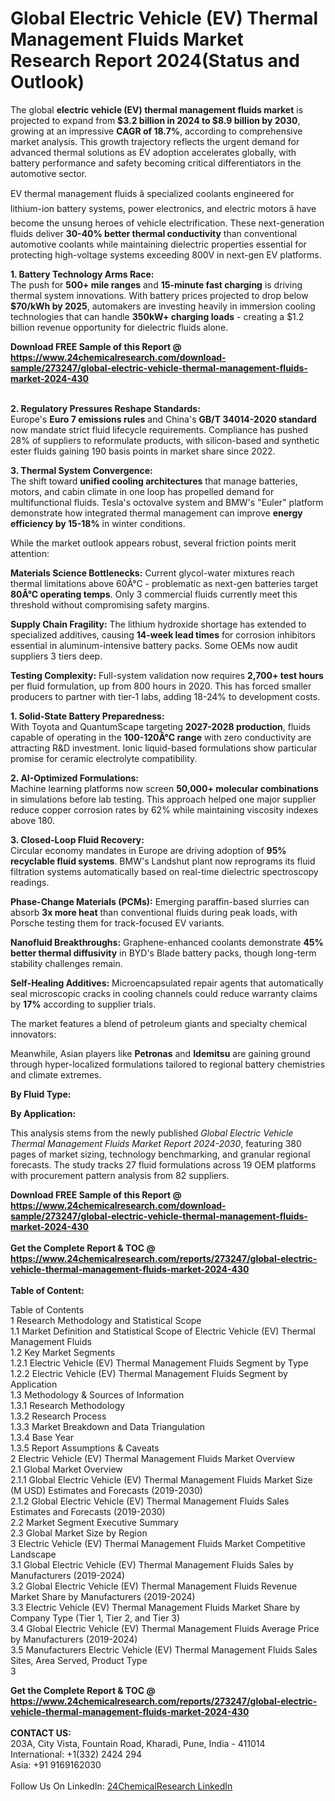 <h1>Global Electric Vehicle (EV) Thermal Management Fluids Market Research Report 2024(Status and Outlook)</h1><p>The global <strong>electric vehicle (EV) thermal management fluids market</strong> is projected to expand from <strong>$3.2 billion in 2024 to $8.9 billion by 2030</strong>, growing at an impressive <strong>CAGR of 18.7%</strong>, according to comprehensive market analysis. This growth trajectory reflects the urgent demand for advanced thermal solutions as EV adoption accelerates globally, with battery performance and safety becoming critical differentiators in the automotive sector.</p><p>EV thermal management fluids â specialized coolants engineered for lithium-ion battery systems, power electronics, and electric motors â have become the unsung heroes of vehicle electrification. These next-generation fluids deliver <strong>30-40% better thermal conductivity</strong> than conventional automotive coolants while maintaining dielectric properties essential for protecting high-voltage systems exceeding 800V in next-gen EV platforms.</p><p><strong>1. Battery Technology Arms Race:</strong><br>
The push for <strong>500+ mile ranges</strong> and <strong>15-minute fast charging</strong> is driving thermal system innovations. With battery prices projected to drop below <strong>$70/kWh by 2025</strong>, automakers are investing heavily in immersion cooling technologies that can handle <strong>350kW+ charging loads</strong> - creating a $1.2 billion revenue opportunity for dielectric fluids alone.</p><div><b>Download FREE Sample of this Report @ 
            <a href="https://www.24chemicalresearch.com/download-sample/273247/global-electric-vehicle-thermal-management-fluids-market-2024-430">
            https://www.24chemicalresearch.com/download-sample/273247/global-electric-vehicle-thermal-management-fluids-market-2024-430</a></b></div><br><p><strong>2. Regulatory Pressures Reshape Standards:</strong><br>
Europe's <strong>Euro 7 emissions rules</strong> and China's <strong>GB/T 34014-2020 standard</strong> now mandate strict fluid lifecycle requirements. Compliance has pushed 28% of suppliers to reformulate products, with silicon-based and synthetic ester fluids gaining 190 basis points in market share since 2022.</p><p><strong>3. Thermal System Convergence:</strong><br>
The shift toward <strong>unified cooling architectures</strong> that manage batteries, motors, and cabin climate in one loop has propelled demand for multifunctional fluids. Tesla's octovalve system and BMW's "Euler" platform demonstrate how integrated thermal management can improve <strong>energy efficiency by 15-18%</strong> in winter conditions.</p><p>While the market outlook appears robust, several friction points merit attention:</p><p><strong>Materials Science Bottlenecks:</strong> Current glycol-water mixtures reach thermal limitations above 60Â°C - problematic as next-gen batteries target <strong>80Â°C operating temps</strong>. Only 3 commercial fluids currently meet this threshold without compromising safety margins.</p><p><strong>Supply Chain Fragility:</strong> The lithium hydroxide shortage has extended to specialized additives, causing <strong>14-week lead times</strong> for corrosion inhibitors essential in aluminum-intensive battery packs. Some OEMs now audit suppliers 3 tiers deep.</p><p><strong>Testing Complexity:</strong> Full-system validation now requires <strong>2,700+ test hours</strong> per fluid formulation, up from 800 hours in 2020. This has forced smaller producers to partner with tier-1 labs, adding 18-24% to development costs.</p><p><strong>1. Solid-State Battery Preparedness:</strong><br>
With Toyota and QuantumScape targeting <strong>2027-2028 production</strong>, fluids capable of operating in the <strong>100-120Â°C range</strong> with zero conductivity are attracting R&amp;D investment. Ionic liquid-based formulations show particular promise for ceramic electrolyte compatibility.</p><p><strong>2. AI-Optimized Formulations:</strong><br>
Machine learning platforms now screen <strong>50,000+ molecular combinations</strong> in simulations before lab testing. This approach helped one major supplier reduce copper corrosion rates by 62% while maintaining viscosity indexes above 180.</p><p><strong>3. Closed-Loop Fluid Recovery:</strong><br>
Circular economy mandates in Europe are driving adoption of <strong>95% recyclable fluid systems</strong>. BMW's Landshut plant now reprograms its fluid filtration systems automatically based on real-time dielectric spectroscopy readings.</p><p><strong>Phase-Change Materials (PCMs):</strong> Emerging paraffin-based slurries can absorb <strong>3x more heat</strong> than conventional fluids during peak loads, with Porsche testing them for track-focused EV variants.</p><p><strong>Nanofluid Breakthroughs:</strong> Graphene-enhanced coolants demonstrate <strong>45% better thermal diffusivity</strong> in BYD's Blade battery packs, though long-term stability challenges remain.</p><p><strong>Self-Healing Additives:</strong> Microencapsulated repair agents that automatically seal microscopic cracks in cooling channels could reduce warranty claims by <strong>17%</strong> according to supplier trials.</p><p>The market features a blend of petroleum giants and specialty chemical innovators:</p><p>Meanwhile, Asian players like <strong>Petronas</strong> and <strong>Idemitsu</strong> are gaining ground through hyper-localized formulations tailored to regional battery chemistries and climate extremes.</p><p><strong>By Fluid Type:</strong></p><p><strong>By Application:</strong></p><p>This analysis stems from the newly published <em>Global Electric Vehicle Thermal Management Fluids Market Report 2024-2030</em>, featuring 380 pages of market sizing, technology benchmarking, and granular regional forecasts. The study tracks 27 fluid formulations across 19 OEM platforms with procurement pattern analysis from 82 suppliers.</p><div><b>Download FREE Sample of this Report @ 
            <a href="https://www.24chemicalresearch.com/download-sample/273247/global-electric-vehicle-thermal-management-fluids-market-2024-430">
            https://www.24chemicalresearch.com/download-sample/273247/global-electric-vehicle-thermal-management-fluids-market-2024-430</a></b></div><br><div><b>Get the Complete Report & TOC @ 
            <a href="https://www.24chemicalresearch.com/reports/273247/global-electric-vehicle-thermal-management-fluids-market-2024-430">
            https://www.24chemicalresearch.com/reports/273247/global-electric-vehicle-thermal-management-fluids-market-2024-430</a></b></div><br>
            <b>Table of Content:</b><p>Table of Contents<br />
1 Research Methodology and Statistical Scope<br />
1.1 Market Definition and Statistical Scope of Electric Vehicle (EV) Thermal Management Fluids<br />
1.2 Key Market Segments<br />
1.2.1 Electric Vehicle (EV) Thermal Management Fluids Segment by Type<br />
1.2.2 Electric Vehicle (EV) Thermal Management Fluids Segment by Application<br />
1.3 Methodology & Sources of Information<br />
1.3.1 Research Methodology<br />
1.3.2 Research Process<br />
1.3.3 Market Breakdown and Data Triangulation<br />
1.3.4 Base Year<br />
1.3.5 Report Assumptions & Caveats<br />
2 Electric Vehicle (EV) Thermal Management Fluids Market Overview<br />
2.1 Global Market Overview<br />
2.1.1 Global Electric Vehicle (EV) Thermal Management Fluids Market Size (M USD) Estimates and Forecasts (2019-2030)<br />
2.1.2 Global Electric Vehicle (EV) Thermal Management Fluids Sales Estimates and Forecasts (2019-2030)<br />
2.2 Market Segment Executive Summary<br />
2.3 Global Market Size by Region<br />
3 Electric Vehicle (EV) Thermal Management Fluids Market Competitive Landscape<br />
3.1 Global Electric Vehicle (EV) Thermal Management Fluids Sales by Manufacturers (2019-2024)<br />
3.2 Global Electric Vehicle (EV) Thermal Management Fluids Revenue Market Share by Manufacturers (2019-2024)<br />
3.3 Electric Vehicle (EV) Thermal Management Fluids Market Share by Company Type (Tier 1, Tier 2, and Tier 3)<br />
3.4 Global Electric Vehicle (EV) Thermal Management Fluids Average Price by Manufacturers (2019-2024)<br />
3.5 Manufacturers Electric Vehicle (EV) Thermal Management Fluids Sales Sites, Area Served, Product Type<br />
3</p><div><b>Get the Complete Report & TOC @ 
            <a href="https://www.24chemicalresearch.com/reports/273247/global-electric-vehicle-thermal-management-fluids-market-2024-430">
            https://www.24chemicalresearch.com/reports/273247/global-electric-vehicle-thermal-management-fluids-market-2024-430</a></b></div><br><b>CONTACT US:</b><br>
            203A, City Vista, Fountain Road, Kharadi, Pune, India - 411014<br>
            International: +1(332) 2424 294<br>
            Asia: +91 9169162030 <br><br>
            Follow Us On LinkedIn: <a href="https://www.linkedin.com/company/24chemicalresearch/">24ChemicalResearch LinkedIn</a>